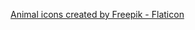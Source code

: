 <a href="https://www.flaticon.com/free-icons/animal" title="animal icons">Animal icons created by Freepik - Flaticon</a>